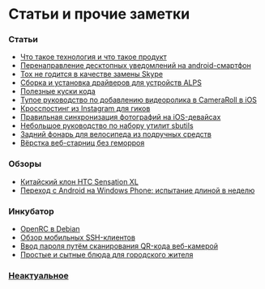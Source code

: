 Статьи и прочие заметки
=======================

### Статьи
+ [Что такое технология и что такое продукт](article/what-is-technology-and-what-is-product)
+ [Перенаправление десктопных уведомлений на android-смартфон](article/forwarding-desktop-notifications-to-android)
+ [Tox не годится в качестве замены Skype](article/tox-is-quite-unusable-as-a-skype-replacement)
+ [Сборка и установка драйверов для устройств ALPS](article/dealing-with-alps-pointer-device)
+ [Полезные куски кода](article/useful-code-snippets)
+ [Тупое руководство по добавлению видеоролика в CameraRoll в iOS](article/dumb-way-to-add-video-in-ios-camera-roll)
+ [Кросспостинг из Instagram для гиков](article/instagram-crossposting-for-geeks)
+ [Правильная синхронизация фотографий на iOS-девайсах](article/ios-photos-sync-done-right)
+ [Небольшое руководство по набору утилит sbutils](article/little-sbutils-guide)
+ [Задний фонарь для велосипеда из подручных средств](article/tail-light-for-bicycle-from-scratch)
+ [Вёрстка веб-старниц без геморроя](article/webdev-done-right)

### Обзоры
+ [Китайский клон HTC Sensation XL](article/chinese-htc)
+ [Переход с Android на Windows Phone: испытание длиной в неделю](article/switching-from-android-to-windows-phone)

### Инкубатор
+ [OpenRC в Debian](article/openrc-in-debian)
+ [Обзор мобильных SSH-клиентов](article/mobile-ssh-clients-review)
+ [Ввод пароля путём сканирования QR-кода веб-камерой](article/qr-webcam)
+ [Простые и сытные блюда для городского жителя](article/citizen-food)

### [Неактуальное](/article/outdated)
